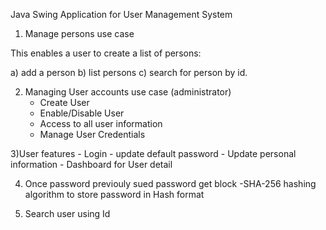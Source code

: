 Java Swing Application for User Management System 

1) Manage persons use case

 This enables a user to create a list of persons:
 
 a) add a person
 b) list persons
 c) search for person by id.

2) Managing User accounts use case (administrator)
     - Create User
     - Enable/Disable User
     - Access to all user information
     - Manage User Credentials 

3)User features
    - Login
    - update default password
    - Update personal information
    - Dashboard for User detail 
  
4) Once password previouly sued password get block
    -SHA-256 hashing algorithm to store password in Hash format
  
5) Search user using Id
    
